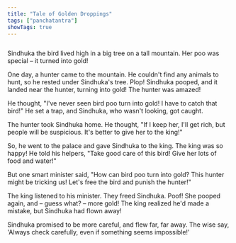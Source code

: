 ```yaml
---
title: "Tale of Golden Droppings"
tags: ["panchatantra"]
showTags: true
---
```


<image>


Sindhuka the bird lived high in a big tree on a tall mountain.  Her poo was special – it turned into gold!

One day, a hunter came to the mountain. He couldn't find any animals to hunt, so he rested under Sindhuka's tree.  Plop! Sindhuka pooped, and it landed near the hunter, turning into gold! The hunter was amazed!

He thought, "I've never seen bird poo turn into gold! I have to catch that bird!"  He set a trap, and Sindhuka, who wasn't looking, got caught.

The hunter took Sindhuka home. He thought, "If I keep her, I'll get rich, but people will be suspicious. It's better to give her to the king!" 

So, he went to the palace and gave Sindhuka to the king. The king was so happy! He told his helpers, "Take good care of this bird! Give her lots of food and water!" 

But one smart minister said, "How can bird poo turn into gold? This hunter might be tricking us! Let's free the bird and punish the hunter!" 

The king listened to his minister.  They freed Sindhuka.  Poof! She pooped again, and – guess what? – more gold! The king realized he'd made a mistake, but Sindhuka had flown away!

Sindhuka promised to be more careful, and flew far, far away.  The wise say, 'Always check carefully, even if something seems impossible!'
